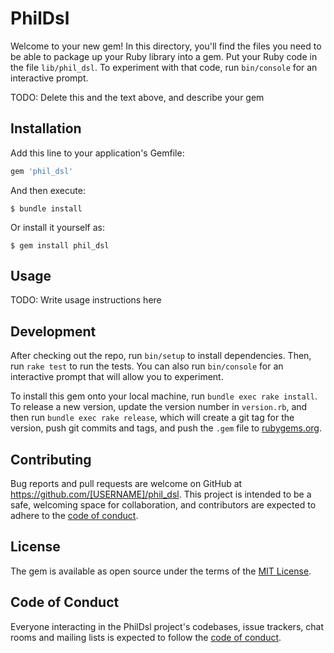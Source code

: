 # PhilDsl

Welcome to your new gem! In this directory, you'll find the files you need to be able to package up your Ruby library into a gem. Put your Ruby code in the file `lib/phil_dsl`. To experiment with that code, run `bin/console` for an interactive prompt.

TODO: Delete this and the text above, and describe your gem

## Installation

Add this line to your application's Gemfile:

```ruby
gem 'phil_dsl'
```

And then execute:

    $ bundle install

Or install it yourself as:

    $ gem install phil_dsl

## Usage

TODO: Write usage instructions here

## Development

After checking out the repo, run `bin/setup` to install dependencies. Then, run `rake test` to run the tests. You can also run `bin/console` for an interactive prompt that will allow you to experiment.

To install this gem onto your local machine, run `bundle exec rake install`. To release a new version, update the version number in `version.rb`, and then run `bundle exec rake release`, which will create a git tag for the version, push git commits and tags, and push the `.gem` file to [rubygems.org](https://rubygems.org).

## Contributing

Bug reports and pull requests are welcome on GitHub at https://github.com/[USERNAME]/phil_dsl. This project is intended to be a safe, welcoming space for collaboration, and contributors are expected to adhere to the [code of conduct](https://github.com/[USERNAME]/phil_dsl/blob/master/CODE_OF_CONDUCT.md).


## License

The gem is available as open source under the terms of the [MIT License](https://opensource.org/licenses/MIT).

## Code of Conduct

Everyone interacting in the PhilDsl project's codebases, issue trackers, chat rooms and mailing lists is expected to follow the [code of conduct](https://github.com/[USERNAME]/phil_dsl/blob/master/CODE_OF_CONDUCT.md).
